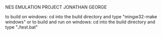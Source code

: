 NES EMULATION PROJECT JONATHAN GEORGE

to build on windows:
    cd into the build directory and type "mingw32-make windows"
    or
    to build and run on windows:
        cd into the build directory and type "./test.bat"